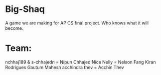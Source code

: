 # Big-Shaq
A game we are making for AP CS final project. Who knows what it will become.

# Team:
nchhaj189 & s-chhajedn = Nipun Chhajed
Nice Nelly = Nelson Fang
Kiran Rodrigues
Gautum Mahesh
acchindra thev = Acchin Thev
